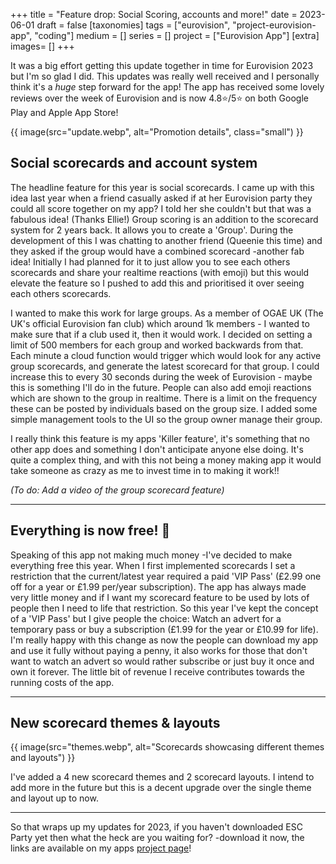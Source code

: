 +++
title = "Feature drop: Social Scoring, accounts and more!"
date = 2023-06-01
draft =  false
[taxonomies]
tags = ["eurovision", "project-eurovision-app", "coding"]
medium = []
series = []
project = ["Eurovision App"]
[extra]
images= []
+++

It was a big effort getting this update together in time for Eurovision 2023 but I'm so glad I did. This updates was really well received and I personally think it's a _huge_ step forward for the app! The app has received some lovely reviews over the week of Eurovision and is now 4.8⭐️/5⭐️ on both Google Play and Apple App Store!

{{ image(src="update.webp", alt="Promotion details", class="small") }}

## Social scorecards and account system

The headline feature for this year is social scorecards. I came up with this idea last year when a friend casually asked if at her Eurovision party they could all score together on my app? I told her she couldn't but that was a fabulous idea! (Thanks Ellie!) Group scoring is an addition to the scorecard system for 2 years back. It allows you to create a 'Group'. During the development of this I was chatting to another friend (Queenie this time) and they asked if the group would have a combined scorecard -another fab idea! Initially I had planned for it to just allow you to see each others scorecards and share your realtime reactions (with emoji) but this would elevate the feature so I pushed to add this and prioritised it over seeing each others scorecards.

I wanted to make this work for large groups. As a member of OGAE UK (The UK's official Eurovision fan club) which around 1k members - I wanted to make sure that if a club used it, then it would work. I decided on setting a limit of 500 members for each group and worked backwards from that. Each minute a cloud function would trigger which would look for any active group scorecards, and generate the latest scorecard for that group. I could increase this to every 30 seconds during the week of Eurovision - maybe this is something I'll do in the future. People can also add emoji reactions which are shown to the group in realtime. There is a limit on the frequency these can be posted by individuals based on the group size. I added some simple management tools to the UI so the group owner manage their group.

I really think this feature is my apps 'Killer feature', it's something that no other app does and something I don't anticipate anyone else doing. It's quite a complex thing, and with this not being a money making app it would take someone as crazy as me to invest time in to making it work!!

_(To do: Add a video of the group scorecard feature)_

---

## Everything is now free! 💸

Speaking of this app not making much money -I've decided to make everything free this year. When I first implemented scorecards I set a restriction that the current/latest year required a paid 'VIP Pass' (£2.99 one off for a year or £1.99 per/year subscription). The app has always made very little money and if I want my scorecard feature to be used by lots of people then I need to life that restriction. So this year I've kept the concept of a 'VIP Pass' but I give people the choice: Watch an advert for a temporary pass or buy a subscription (£1.99 for the year or £10.99 for life). I'm really happy with this change as now the people can download my app and use it fully without paying a penny, it also works for those that don't want to watch an advert so would rather subscribe or just buy it once and own it forever. The little bit of revenue I receive contributes towards the running costs of the app.

---

## New scorecard themes & layouts

{{ image(src="themes.webp", alt="Scorecards showcasing different themes and layouts") }}

I've added a 4 new scorecard themes and 2 scorecard layouts. I intend to add more in the future but this is a decent upgrade over the single theme and layout up to now.

---

So that wraps up my updates for 2023, if you haven't downloaded ESC Party yet then what the heck are you waiting for? -download it now, the links are available on my apps [project page](/projects/eurovision-app/)!
